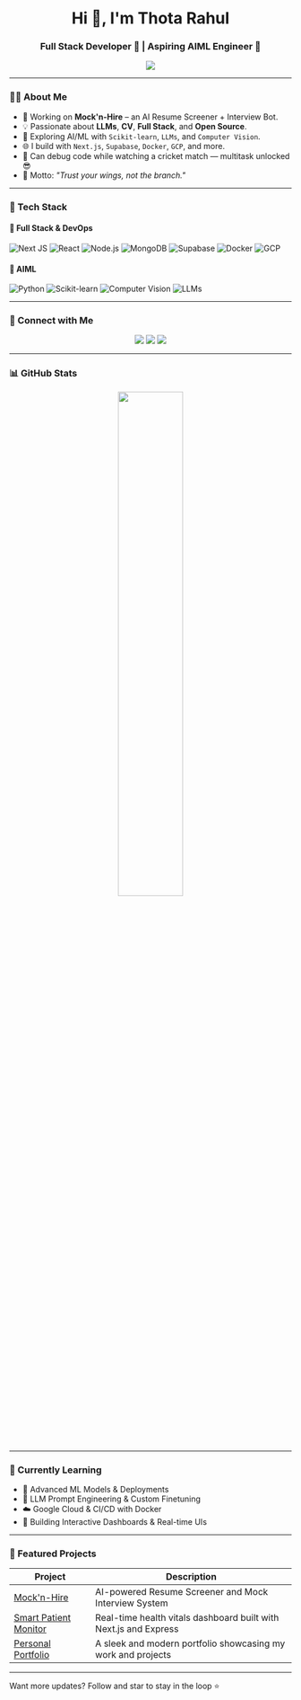 <!-- GitHub Profile README - Thota Rahul -->

<h1 align="center">Hi 👋, I'm Thota Rahul</h1>
<h3 align="center">Full Stack Developer 🚀 | Aspiring AIML Engineer 🤖</h3>

<p align="center">
  <img src="https://readme-typing-svg.herokuapp.com?lines=Crafting%20Modern%20Web%20Apps%20💻;Building%20AI-Powered%20Solutions%20🧠;Open%20to%20Opportunities%20🌍&center=true&width=440&height=45&color=58A6FF&vCenter=true&pause=1000&size=22" />
</p>


---

### 🧑‍💻 About Me

- 🔭 Working on **Mock'n-Hire** – an AI Resume Screener + Interview Bot.
- 💡 Passionate about **LLMs**, **CV**, **Full Stack**, and **Open Source**.
- 🧠 Exploring AI/ML with `Scikit-learn`, `LLMs`, and `Computer Vision`.
- 🌐 I build with `Next.js`, `Supabase`, `Docker`, `GCP`, and more.
- 🏏 Can debug code while watching a cricket match — multitask unlocked 😎
- 🎯 Motto: _"Trust your wings, not the branch."_

---

### 🧰 Tech Stack

#### 🚀 Full Stack & DevOps
![Next JS](https://img.shields.io/badge/Next.js-000000?style=for-the-badge&logo=nextdotjs)
![React](https://img.shields.io/badge/React-20232A?style=for-the-badge&logo=react)
![Node.js](https://img.shields.io/badge/Node.js-339933?style=for-the-badge&logo=nodedotjs)
![MongoDB](https://img.shields.io/badge/MongoDB-4EA94B?style=for-the-badge&logo=mongodb)
![Supabase](https://img.shields.io/badge/Supabase-3FCF8E?style=for-the-badge&logo=supabase)
![Docker](https://img.shields.io/badge/Docker-2496ED?style=for-the-badge&logo=docker)
![GCP](https://img.shields.io/badge/GCP-4285F4?style=for-the-badge&logo=googlecloud)

#### 🤖 AIML
![Python](https://img.shields.io/badge/Python-FFD43B?style=for-the-badge&logo=python)
![Scikit-learn](https://img.shields.io/badge/Scikit--learn-F7931E?style=for-the-badge&logo=scikitlearn)
![Computer Vision](https://img.shields.io/badge/CV-000?style=for-the-badge&logo=opencv&logoColor=white)
![LLMs](https://img.shields.io/badge/LLMs-BB00FF?style=for-the-badge)

---

### 🔗 Connect with Me

<p align="center">
  <a href="https://www.linkedin.com/in/rahulthota21"><img src="https://img.shields.io/badge/-LinkedIn-blue?style=for-the-badge&logo=linkedin" /></a>
  <a href="mailto:rahulthota21@gmail.com"><img src="https://img.shields.io/badge/-Gmail-D14836?style=for-the-badge&logo=gmail&logoColor=white" /></a>
  <a href="https://rahulthota21.netlify.app/"><img src="https://img.shields.io/badge/-Portfolio-000?style=for-the-badge&logo=vercel" /></a>
</p>

---

### 📊 GitHub Stats

<p align="center">
  <img width="48%" src="https://github-readme-stats.vercel.app/api?username=rahulthota21&show_icons=true&theme=radical" />
</p>

---

### 🌱 Currently Learning

- 📘 Advanced ML Models & Deployments
- 🧠 LLM Prompt Engineering & Custom Finetuning
- ☁️ Google Cloud & CI/CD with Docker
- 📱 Building Interactive Dashboards & Real-time UIs

---

### 🚀 Featured Projects

| Project | Description |
|--------|-------------|
| [Mock'n-Hire](https://github.com/rahulthota21/mock-n-hire) | AI-powered Resume Screener and Mock Interview System |
| [Smart Patient Monitor](https://github.com/rahulthota21/smart-patient-monitor) | Real-time health vitals dashboard built with Next.js and Express |
| [Personal Portfolio](https://rahulthota21.netlify.app/) | A sleek and modern portfolio showcasing my work and projects |

---

Want more updates? Follow and star to stay in the loop ⭐
